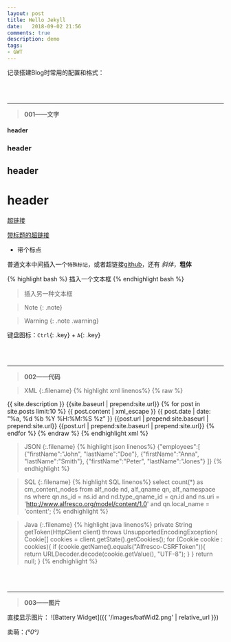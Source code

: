 ```yaml
---
layout: post
title: Hello Jekyll
date:   2018-09-02 21:56
comments: true
description: demo
tags:
- GWT
---
```


记录搭建Blog时常用的配置和格式：

<br><br>
<hr>

>**001——文字**

#### header
### header
## header
# header

[超链接](https://github.com/a120209520)

[带标题的超链接](https://github.com/a120209520)

- 带个标点

普通文本中间插入一个`特殊标记`，或者超链接[github](https://github.com/a120209520)，还有 *斜体*，**粗体**

{% highlight bash %}
插入一个文本框
{% endhighlight bash %}

>插入另一种文本框

>Note
{: .note}

>Warning
{: .note .warning}

键盘图标：`Ctrl`{: .key} + `A`{: .key}

<br><br>
<hr>

>**002——代码**

>XML
{:.filename}
{% highlight xml linenos%}
{% raw %}
<?xml version="1.0" encoding="UTF-8"?>
<rss version="2.0" xmlns:atom="http://www.w3.org/2005/Atom">
  <channel>
    <title>{{ site.name }}</title>
    <description>{{ site.description }}</description>
    <link>{{site.baseurl | prepend:site.url}}</link>
    <atom:link href="{{site.baseurl | prepend:site.url}}/feed.xml" rel="self" type="application/rss+xml" />
    {% for post in site.posts limit:10 %}
      <item>
        <title>{{ post.title }}</title>
        <description>{{ post.content | xml_escape }}</description>
        <pubDate>{{ post.date | date: "%a, %d %b %Y %H:%M:%S %z" }}</pubDate>
        <link>{{post.url | prepend:site.baseurl | prepend:site.url}}</link>
        <guid isPermaLink="true">{{post.url | prepend:site.baseurl | prepend:site.url}}</guid>
      </item>
    {% endfor %}
  </channel>
</rss>
{% endraw %}
{% endhighlight xml %}

>JSON
{:.filename}
{% highlight json linenos%}
{"employees":[
    {"firstName":"John", "lastName":"Doe"},
    {"firstName":"Anna", "lastName":"Smith"},
    {"firstName":"Peter", "lastName":"Jones"}
]}
{% endhighlight %}

>SQL
{:.filename}
{% highlight SQL linenos%}
select count(*) as cm_content_nodes
from alf_node nd, alf_qname qn, alf_namespace ns
where qn.ns_id = ns.id
  and nd.type_qname_id = qn.id
  and ns.uri = 'http://www.alfresco.org/model/content/1.0'
  and qn.local_name = 'content';
{% endhighlight %}

>Java
{:.filename}
{% highlight java linenos%}
private String getToken(HttpClient client) throws UnsupportedEncodingException{
  Cookie[] cookies = client.getState().getCookies();
  for (Cookie cookie : cookies){
    if (cookie.getName().equals("Alfresco-CSRFToken")){
      return URLDecoder.decode(cookie.getValue(), "UTF-8");
    }
  }
  return null;
}
{% endhighlight %}

<br><br>
<hr>

>**003——图片**

直接显示图片： ![Battery Widget]({{ '/images/batWid2.png' | relative_url }})

卖萌：*(°0°)*